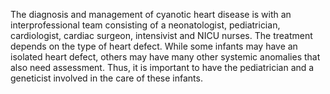 The diagnosis and management of cyanotic heart disease is with an interprofessional team consisting of a neonatologist, pediatrician, cardiologist, cardiac surgeon, intensivist and NICU nurses. The treatment depends on the type of heart defect. While some infants may have an isolated heart defect, others may have many other systemic anomalies that also need assessment. Thus, it is important to have the pediatrician and a geneticist involved in the care of these infants.